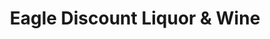 ---
title: "Eagle Discount Liquor & Wine"
url: /hattiesburg/eagle-discount-liquor-and-wine/
shop: alcohol
---